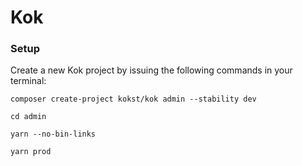 # Kok

### Setup
Create a new Kok project by issuing the following commands in your terminal:
```
composer create-project kokst/kok admin --stability dev
```

```
cd admin
```

```
yarn --no-bin-links
```

```
yarn prod
```